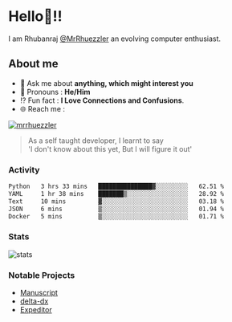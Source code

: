 
  
  
# Hello:wave:!!
I am Rhubanraj [@MrRhuezzler](https://github.com/MrRhuezzler) an evolving computer enthusiast.

## About me
<!-- - :sparkles: I'm currently working on [**de-viz**](https://github.com/MrRhuezzler/de-viz) -->
<!-- - :sparkles: Previously worked in [**Journal Management System**](https://manuscript.psgtech.ac.in) -->
<!-- - :book: I'm currently learning **Microservices Architecture** -->
- :speech_balloon: Ask me about **anything, which might interest you**
- :man: Pronouns : **He/Him**
- :interrobang: Fun fact : **I Love Connections and Confusions**.
- :globe_with_meridians: Reach me :  
  
[![mrrhuezzler](https://img.shields.io/badge/LinkedIn-0077B5?style=for-the-badge&logo=linkedin&logoColor=white)](https://www.linkedin.com/in/mrrhuezzler/)
<!--
### Interesting things, I found :bangbang:
-->
<!--
## Skills

## Drop a, Hi !
-->

<!-- 
Quotes
>  Always we overestimate the amount of work we can do in a day,  
>  and underestimate the amount we can do in our lifetime.
-->

> As a self taught developer, I learnt to say  
> 'I don't know about this yet, But I will figure it out'

### Activity
<!--START_SECTION:waka-->

```txt
Python   3 hrs 33 mins   ███████████████▓░░░░░░░░░   62.51 %
YAML     1 hr 38 mins    ███████▒░░░░░░░░░░░░░░░░░   28.92 %
Text     10 mins         ▓░░░░░░░░░░░░░░░░░░░░░░░░   03.18 %
JSON     6 mins          ▒░░░░░░░░░░░░░░░░░░░░░░░░   01.94 %
Docker   5 mins          ▒░░░░░░░░░░░░░░░░░░░░░░░░   01.71 %
```

<!--END_SECTION:waka-->

### Stats
![stats](https://github-readme-streak-stats.herokuapp.com/?user=MrRhuezzler)

### Notable Projects
- [Manuscript](https:://manuscript.psgtech.ac.in)
- [delta-dx](https://www.github.com/MrRhuezzler/delta-dx)
- [Expeditor](https://github.com/MrRhuezzler/expediter)
